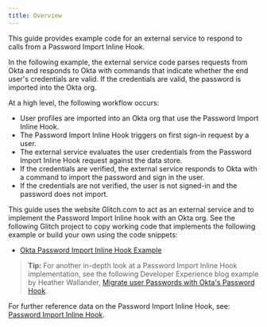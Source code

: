 ```yaml
---
title: Overview
---
```


This guide provides example code for an external service to respond to calls from a Password Import Inline Hook.

In the following example, the external service code parses requests from Okta and responds to Okta with commands that indicate whether the end user's credentials are valid. If the credentials are valid, the password is imported into the Okta org.

At a high level, the following workflow occurs:

- User profiles are imported into an Okta org that use the Password Import Inline Hook.
- The Password Import Inline Hook triggers on first sign-in request by a user.
- The external service evaluates the user credentials from the Password Import Inline Hook request against the data store.
- If the credentials are verified, the external service responds to Okta with a command to import the password and sign in the user.
- If the credentials are not verified, the user is not signed-in and the password does not import.

This guide uses the website Glitch.com to act as an external service and to implement the Password Import Inline hook with an Okta org. See the following Glitch project to copy working code that implements the following example or build your own using the code snippets:

* [Okta Password Import Inline Hook Example](https://glitch.com/~okta-passwordimport-inlinehook)

> **Tip:** For another in-depth look at a Password Import Inline Hook implementation, see the following Developer Experience blog example by Heather Wallander, [Migrate user Passwords with Okta's Password Hook](https://developer.okta.com/blog/2020/09/18/password-hook-migration).

For further reference data on the Password Import Inline Hook, see: [Password Import Inline Hook](/docs/reference/password-hook/).

<NextSectionLink/>